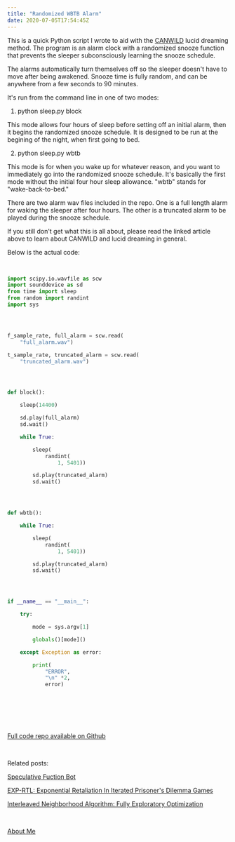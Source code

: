 ```yaml
---
title: "Randomized WBTB Alarm"
date: 2020-07-05T17:54:45Z
---
```


This is a quick Python script I wrote to aid with the [CANWILD](https://lucid.fandom.com/wiki/CANWILD
) lucid
dreaming method. The program is an alarm clock with a randomized snooze
function that prevents the sleeper subconsciously learning the snooze
schedule.

The alarms automatically turn themselves off so the sleeper doesn't have to
move after being awakened. Snooze time is fully random, and can be anywhere
from a few seconds to 90 minutes.

It's run from the command line in one of two modes:


1) python sleep.py block

This mode allows four hours of sleep before setting off an initial alarm, then
it begins the randomized snooze schedule. It is designed to be run at the
begining of the night, when first going to bed.


2) python sleep.py wbtb

This mode is for when you wake up for whatever reason, and you want to
immediately go into the randomized snooze schedule. It's basically the first
mode without the initial four hour sleep allowance. "wbtb" stands for
"wake-back-to-bed."


There are two alarm wav files included in the repo. One is a full length alarm
for waking the sleeper after four hours. The other is a truncated alarm to be
played during the snooze schedule.

If you still don't get what this is all about, please read the linked article
above to learn about CANWILD and lucid dreaming in general.

Below is the actual code:

&nbsp;
&nbsp;


``` Python
import scipy.io.wavfile as scw
import sounddevice as sd
from time import sleep
from random import randint
import sys




f_sample_rate, full_alarm = scw.read(
    "full_alarm.wav")

t_sample_rate, truncated_alarm = scw.read(
    "truncated_alarm.wav")




def block():

    sleep(14400)

    sd.play(full_alarm)
    sd.wait()

    while True:

        sleep(
            randint(
                1, 5401))

        sd.play(truncated_alarm)
        sd.wait()




def wbtb():

    while True:

        sleep(
            randint(
                1, 5401))

        sd.play(truncated_alarm)
        sd.wait()




if __name__ == "__main__":

    try:

        mode = sys.argv[1]

        globals()[mode]()

    except Exception as error:

        print(
            "ERROR", 
            "\n" *2, 
            error)






```


&nbsp;
&nbsp;


[Full code repo available on Github](https://github.com/Capybasilisk/Randomized-WBTB-Alarm)

&nbsp;

Related posts:

[Speculative Fuction Bot](https://capybasilisk.com/posts/2020/04/speculative-fiction-bot/)

[EXP-RTL: Exponential Retaliation In Iterated Prisoner's Dilemma Games](https://capybasilisk.com/posts/2020/04/exp-rtl-exponential-retaliation-in-iterated-prisoners-dilemma-games/)

[Interleaved Neighborhood Algorithm: Fully Exploratory Optimization](https://capybasilisk.com/posts/2020/06/interleaved-neighborhood-algorithm-fully-exploratory-optimization/)

&nbsp;

[About Me](https://capybasilisk.com/about/)

